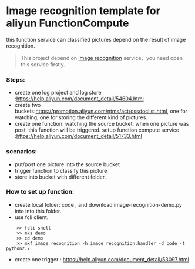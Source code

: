 Image recognition template for aliyun FunctionCompute
=======
this function service can classified pictures depend on the result of image recognition.

> This project depend on [image recognition](https://help.aliyun.com/knowledge_detail/53540.html) service，you need open this service firstly.

### Steps:
* create one log project and log store :https://help.aliyun.com/document_detail/54604.html
* create two buckets:https://promotion.aliyun.com/ntms/act/ossdoclist.html, one for watching, one for storing the different kind of pictures.
* create one function: watching the source bucket, when one picture was post, this function will be triggered. setup function compute service :https://help.aliyun.com/document_detail/51733.html


### scenarios:
* put/post one picture into the source bucket
* trigger function to classify this picture
* store into bucket with different folder.

### How to set up function:
* create local folder: code , and download image-recognition-demo.py into into this folder.
* use fcli client.
```
    >> fcli shell
    >> mks demo
    >> cd demo
    >> mkf image_recognition -h image_recognition.handler -d code -t python2.7
```
* create one trigger : https://help.aliyun.com/document_detail/53097.html

